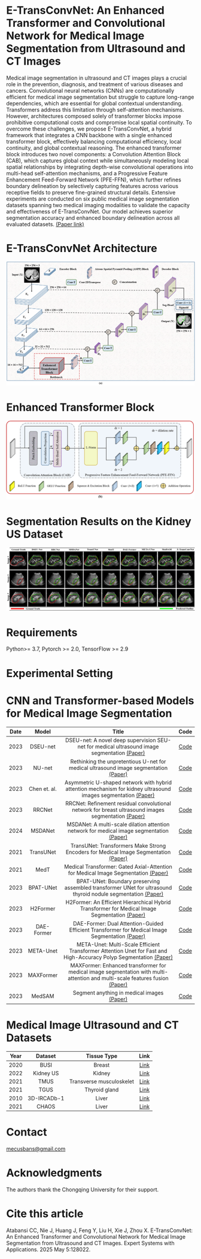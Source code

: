 # E-TransConvNet: An Enhanced Transformer and Convolutional Network for Medical Image Segmentation from Ultrasound and CT Images

Medical image segmentation in ultrasound and CT images plays a crucial role in the prevention, diagnosis, and treatment of various diseases and cancers. Convolutional neural networks (CNNs) are computationally efficient for medical image segmentation but struggle to capture long-range dependencies, which are essential for global contextual understanding. Transformers address this limitation through self-attention mechanisms. However, architectures composed solely of transformer blocks impose prohibitive computational costs and compromise local spatial continuity. To overcome these challenges, we propose E-TransConvNet, a hybrid framework that integrates a CNN backbone with a single enhanced transformer block, effectively balancing computational efficiency, local continuity, and global contextual reasoning. The enhanced transformer block introduces two novel components: a Convolution Attention Block (CAB), which captures global context while simultaneously modeling local spatial relationships by integrating depth-wise convolutional operations into multi-head self-attention mechanisms, and a Progressive Feature Enhancement Feed-Forward Network (PFE-FFN), which further refines boundary delineation by selectively capturing features across various receptive fields to preserve fine-grained structural details. Extensive experiments are conducted on six public medical image segmentation datasets spanning two medical imaging modalities to validate the capacity and effectiveness of E-TransConvNet. Our model achieves superior segmentation accuracy and enhanced boundary delineation across all evaluated datasets. [(Paper link)](https://www.sciencedirect.com/science/article/abs/pii/S0957417425016434)

#  E-TransConvNet Architecture

![ARC](https://github.com/S-domain/E-TransConvNet/blob/695d5b634324f9a2eed9f22eb35a26191d786258/Figures/ARC.png)

# Enhanced Transformer Block
![ETB](https://github.com/S-domain/E-TransConvNet/blob/cdfb8a8e9b073026624cc10f338cc705f1d128e5/Figures/ETB.png)

# Segmentation Results on the Kidney US Dataset
![ETB](https://github.com/S-domain/E-TransConvNet/blob/eb811931c50e8a87f2db7b1297a432959df84a94/Figures/Kidney_US2.png)


# Requirements
Python>= 3.7, Pytorch >= 2.0, TensorFlow >= 2.9

# Experimental Setting

# CNN and Transformer-based Models for Medical Image Segmentation

| Date    | Model     |Title                                                                                                                                                      | Code |
| :---:   | :---:     | :---:                                                                                                                                                     | :---:|
| 2023  | DSEU-net    | DSEU-net: A novel deep supervision SEU-net for medical ultrasound image segmentation [(Paper)](https://doi.org/10.1016/j.eswa.2023.119939) | [Code](https://github.com/CGPxy/DSEU-net)|
| 2023 | NU-net    | Rethinking the unpretentious U-net for medical ultrasound image segmentation [(Paper)](https://doi.org/10.1016/j.patcog.2023.109728)      | [Code](https://github.com/CGPzy/NU-net)|
| 2023 | Chen et. al. | Asymmetric U-shaped network with hybrid attention mechanism for kidney ultrasound images segmentation [(Paper)](https://doi.org/10.1016/j.eswa.2022.118847) | [Code](https://github.com/CGPxy/Asymmetric-U-net-for-ultrasound-segmentation)|
| 2023 | RRCNet    | RRCNet: Refinement residual convolutional network for breast ultrasound images segmentation [(Paper)](https://doi.org/10.1016/j.engappai.2022.105601) | [Code](https://github.com/CGPxy/RRCNet)|
| 2024 | MSDANet   | MSDANet: A multi-scale dilation attention network for medical image segmentation [(Paper)](https://doi.org/10.1016/j.bspc.2023.105889)    | [Code](https://github.com/1999luan/MSDANet)|
| 2021 | TransUNet | TransUNet: Transformers Make Strong Encoders for Medical Image Segmentation [(Paper)](https://arxiv.org/abs/2102.04306)                   | [Code](https://github.com/Beckschen/TransUNet)|
| 2021 | MedT      | Medical Transformer: Gated Axial-Attention for Medical Image Segmentation   [(Paper)](https://link.springer.com/chapter/10.1007/978-3-030-87193-2_4)      | [Code](https://github.com/jeya-maria-jose/Medical-Transformer)|
| 2023 | BPAT-UNet | BPAT-UNet: Boundary preserving assembled transformer UNet for ultrasound thyroid nodule segmentation [(Paper)](https://doi.org/10.1016/j.cmpb.2023.107614) | [Code](https://github.com/ccjcv/BPAT-UNet)|
| 2023 | H2Former  | H2Former: An Efficient Hierarchical Hybrid Transformer for Medical Image Segmentation [(Paper)](https://ieeexplore.ieee.org/document/10093768)      | [Code](https://github.com/NKUhealong/H2Former)|
| 2023 | DAE-Former| DAE-Former: Dual Attention-Guided Efficient Transformer for Medical Image Segmentation [(Paper)](https://link.springer.com/chapter/10.1007/978-3-031-46005-0_8)      | [Code](https://github.com/mindflow-institue/DAEFormer)|
| 2023 | META-Unet | META-Unet: Multi-Scale Efficient Transformer Attention Unet for Fast and High-Accuracy Polyp Segmentation [(Paper)](https://ieeexplore.ieee.org/document/10179485)    | [Code](https://github.com/szuzzb/META-Unet)|
| 2023 | MAXFormer | MAXFormer: Enhanced transformer for medical image segmentation with multi-attention and multi-scale features fusion [(Paper)](https://doi.org/10.1016/j.knosys.2023.110987)  | [Code](https://github.com/zhiwei-liang/MAXFormer)|
| 2023 | MedSAM    | Segment anything in medical images [(Paper)](https://www.nature.com/articles/s41467-024-44824-z)      | [Code](https://github.com/bowang-lab/MedSAM)|


# Medical Image Ultrasound and CT Datasets

| Year    | Dataset     | Tissue  Type                           | Link|
| :---:   | :---:     | :---:                                                          | :---:|
| 2020  | BUSI   | Breast | [Link](https://www.kaggle.com/datasets/sabahesaraki/breast-ultrasound-images-dataset) |  
| 2022  | Kidney US  | Kidney| [Link](http://rsingla.ca/kidneyUS/) |
| 2021 | TMUS  | Transverse musculoskelet| [Link](https://doi.org/10.17632/3jykz7wz8d.1) |
| 2021  | TGUS | Thyroid gland | [Link](https://github.com/haifangong/TRFE-Net-for-thyroid-nodule-segmentation) |
| 2010  | 3D-IRCADb-1  | Liver | [Link](https://www.kaggle.com/datasets/sarahelqersh/3dircadb1) |
| 2021  | CHAOS | Liver | [Link](https://chaos.grand-challenge.org/) |



#   Contact
mecusbans@gmail.com

#   Acknowledgments
The authors thank the Chongqing University for their support.


# Cite this article
Atabansi CC, Nie J, Huang J, Feng Y, Liu H, Xie J, Zhou X. E-TransConvNet: An Enhanced Transformer and Convolutional Network for Medical Image Segmentation from Ultrasound and CT Images. Expert Systems with Applications. 2025 May 5:128022. 

